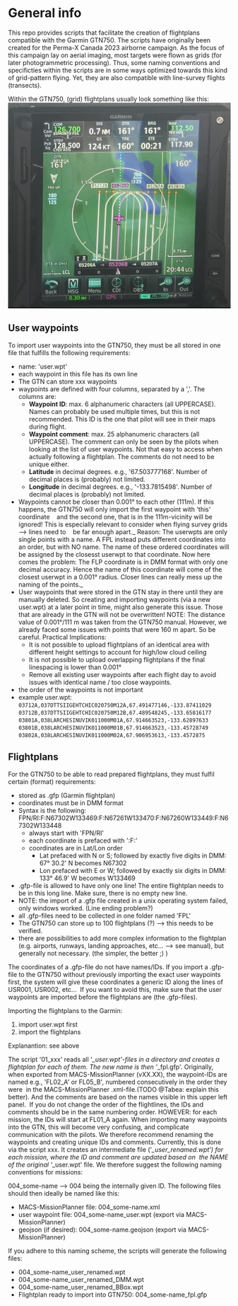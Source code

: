 # General info
This repo provides scripts that facilitate the creation of flightplans compatible with the Garmin GTN750.
The scripts have originally been created for the Perma-X Canada 2023 airborne campaign. As the focus of this campaign lay on aerial imaging, most targets were flown as grids (for later photogrammetric processing). Thus, some naming conventions and specificties within the scripts are in some ways optimized towards this kind of grid-pattern flying. Yet, they are also compatible with line-survey flights (transects).

Within the GTN750, (grid) flightplans usually look something like this:
![alt text](figs/garmin_gtn750_screen_grid-fpl.png)


## User waypoints

To import user waypoints into the GTN750, they must be all stored in one file that fulfills the following requirements:

- name: 'user.wpt'
- each waypoint in this file has its own line
- The GTN can store xxx waypoints
- waypoints are defined with four columns, separated by a ','.
The columns are:
   - **Waypoint ID**: max. 6 alphanumeric characters (all UPPERCASE). Names can probably be used multiple times, but this is not recommended. This ID is the one that pilot will see in their maps during flight.
   - **Waypoint comment**: max. 25 alphanumeric characters (all UPPERCASE). The comment can only be seen by the pilots when looking at the list of user waypoints. Not that easy to access when actually following a flightplan. The comments do not need to be unique either.
   - **Latitude** in decimal degrees. e.g., '67.503777168'. Number of decimal places is (probably) not limited.
   - **Longitude** in decimal degrees. e.g., '-133.7815498'. Number of decimal places is (probably) not limited.
- Waypoints cannot be closer than 0.001° to each other (111m). If this happens, the GTN750 will only import the first waypoint with 'this' coordinate 
  and the second one, that is in the 111m-vicinity will be ignored! This is especially relevant to consider when flying survey grids --> lines need to 
  be far enough apart._ Reason: The userwpts are only single points with a name. A FPL instead puts different coordinates into an order, but with NO name. The name of these ordered coordinates will be assigned by the closesst userwpt to that coordinate. Now here comes the problem: The FLP coordinate is in DMM format with only one decimal accuracy. Hence the name of this coordinate will come of the closest userwpt in a 0.001° radius. Closer lines can really mess up the naming of the points._
- User waypoints that were stored in the GTN stay in there until they are manually deleted. So creating and importing waypoints (via a new user.wpt) at a later point in time, might also generate this issue. Those that are already in the GTN will not be overwritten!
NOTE: The distance value of 0.001°/111 m was taken from the GTN750 manual. However, we already faced some issues with points that were 160 m apart. So be careful.
Practical Implications:
   - It is not possible to upload flightplans of an identical area with different height settings to account for high/low cloud ceiling
   - It is not possible to upload overlapping flightplans if the final linespacing is lower than 0.001°
   - Remove all existing user waypoints after each flight day to avoid issues with identical name / too close waypoints.
- the order of the waypoints is not important
- example user.wpt:
`03712A,037DTTSIIGEHTCHIC020750M12A,67.491477146,-133.87411029
03712B,037DTTSIIGEHTCHIC020750M12B,67.489548245,-133.65816177
03801A,038LARCHESINUVIK011000M01A,67.914663523,-133.62897633
03801B,038LARCHESINUVIK011000M01B,67.914663523,-133.45728749
03802A,038LARCHESINUVIK011000M02A,67.906953613,-133.4572875`

## Flightplans

For the GTN750 to be able to read prepared flightplans, they must fulfil certain (format) requirements:
- stored as .gfp (Garmin flightplan)
- coordinates must be in DMM format
- Syntax is the following:
  FPN/RI:F:N67302W133469:F:N67261W133470:F:N67260W133449:F:N67302W133448
  - always start with 'FPN/RI'
  - each coordinate is prefaced with ':F:'
  - coordinates are in Lat/Lon order
     - Lat prefaced with N or S; followed by exactly five digits in DMM: 67° 30.2' N becomes N67302
     - Lon prefaced with E or W; followed by exactly six digits in DMM: 133° 46.9' W becomes W133469
- .gfp-file is allowed to have only one line! The entire flightplan needs to be in this long line. Make sure, there is no empty new line.
- NOTE: the import of a .gfp file created in a unix operating system failed, only windows worked. (Line ending problem?)
- all .gfp-files need to be collected in one folder named 'FPL'
- The GTN750 can store up to 100 flightplans (?) --> this needs to be verified.
- there are possibilities to add more complex information to the flightplan (e.g. airports, runways, landing approaches, etc... --> see manual), but generally not necessary. (the simpler, the better ;) )

The coordinates of a .gfp-file do not have names/IDs. If you import a .gfp-file to the GTN750 without previously importing the exact user waypoints first, the system will give these coordinates a generic ID along the lines of USR001, USR002, etc... 
If you want to avoid this, make sure that the user waypoints are imported before the flightplans are (the .gfp-files).

Importing the flightplans to the Garmin:
1) import user.wpt first
2) import the flightplans

Explanantion: see above

The script '01_xxx' reads all '*_user.wpt'-files in a directory and creates a flightplan for each of them. The new name is then '*_fpl.gfp'.
Originally, when exported from MACS-MissionPlanner (vXX.XX), the waypoint-IDs are named e.g., 'FL02_A' or FL05_B', numbered consecutively in the order they were 
in the MACS-MissionPlanner .xml-file.(TODO @Tabea: explain this better). And the comments are based on the names visible in this upper left panel. 
If you do not change the order of the flightlines, the IDs and comments should be in the same numbering order. HOWEVER: for each mission, the IDs will start at FL01_A again.
When importing many waypoints into the GTN, this will become very confusing, and complicate communication with the pilots. We therefore recommend renaming the waypoints
and creating unique IDs and comments.
Currently, this is done via the script xxx. It creates an intermediate file ('*_user_renamed.wpt') for each mission, where the ID and comment are updated based on 
the NAME of the original '*_user.wpt' file. We therefore suggest the following naming conventions for missions:

004_some-name --> 004 being the internally given ID.
The following files should then ideally be named like this:

- MACS-MissionPlanner file: 004_some-name.xml
- user waypoint file: 004_some-name_user.wpt (export via MACS-MissionPlanner)
- geojson (if desired): 004_some-name.geojson (export via MACS-MissionPlanner)

If you adhere to this naming scheme, the scripts will generate the following files:

- 004_some-name_user_renamed.wpt
- 004_some-name_user_renamed_DMM.wpt
- 004_some-name_user_renamed_BBox.wpt
- Flightplan ready to import into GTN750: 004_some-name_fpl.gfp
